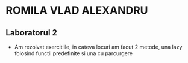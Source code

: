 # ROMILA VLAD ALEXANDRU
## Laboratorul 2

- Am rezolvat exercitiile, in cateva locuri am facut 2 metode, una lazy folosind functii predefinite si una cu parcurgere
